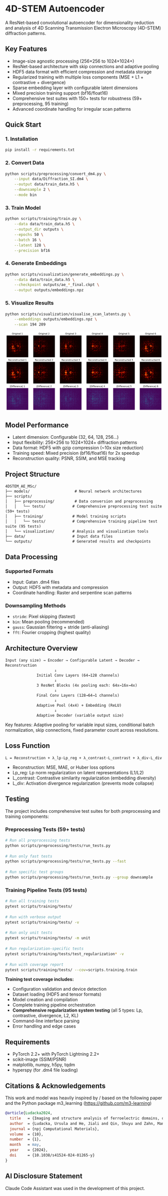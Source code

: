 # 4D-STEM Autoencoder

A ResNet-based convolutional autoencoder for dimensionality reduction and analysis of 4D Scanning Transmission Electron Microscopy (4D-STEM) diffraction patterns.

## Key Features

- Image-size agnostic processing (256×256 to 1024×1024+)
- ResNet-based architecture with skip connections and adaptive pooling
- HDF5 data format with efficient compression and metadata storage
- Regularized training with multiple loss components (MSE + L1 + contrastive + divergence) 
- Sparse embedding layer with configurable latent dimensions
- Mixed precision training support (bf16/float16)
- Comprehensive test suites with 150+ tests for robustness (59+ preprocessing, 95 training)
- Advanced coordinate handling for irregular scan patterns

## Quick Start

### 1. Installation
```bash
pip install -r requirements.txt
```

### 2. Convert Data
```bash
python scripts/preprocessing/convert_dm4.py \
    --input data/Diffraction_SI.dm4 \
    --output data/train_data.h5 \
    --downsample 2 \
    --mode bin
```

### 3. Train Model
```bash
python scripts/training/train.py \
    --data data/train_data.h5 \
    --output_dir outputs \
    --epochs 50 \
    --batch 16 \
    --latent 128 \
    --precision bf16
```

### 4. Generate Embeddings
```bash
python scripts/visualization/generate_embeddings.py \
    --data data/train_data.h5 \
    --checkpoint outputs/ae_*_final.ckpt \
    --output outputs/embeddings.npz
```

### 5. Visualize Results
```bash
python scripts/visualization/visualise_scan_latents.py \
    --embeddings outputs/embeddings.npz \
    --scan 194 209
```

![reconstruction visualisation (4x downsampled from original to 256x256)](readme_resources/reconstruction_verification.png "Reconstruction Visualization Example")

## Model Performance

- Latent dimension: Configurable (32, 64, 128, 256...)
- Input flexibility: 256×256 to 1024×1024+ diffraction patterns  
- Data format: HDF5 with gzip compression (~10x size reduction)
- Training speed: Mixed precision (bf16/float16) for 2x speedup
- Reconstruction quality: PSNR, SSIM, and MSE tracking

## Project Structure

```
4DSTEM_AE_MSc/
├── models/                    # Neural network architectures
├── scripts/
│   ├── preprocessing/         # Data conversion and preprocessing
│   │   └── tests/            # Comprehensive preprocessing test suite (59+ tests)
│   ├── training/             # Model training scripts
│   │   └── tests/            # Comprehensive training pipeline test suite (95 tests)
│   └── visualization/        # Analysis and visualization tools
├── data/                     # Input data files
└── outputs/                  # Generated results and checkpoints
```

## Data Processing

### Supported Formats
- Input: Gatan .dm4 files
- Output: HDF5 with metadata and compression
- Coordinate handling: Raster and serpentine scan patterns

### Downsampling Methods
- `stride`: Pixel skipping (fastest)
- `bin`: Mean pooling (recommended)
- `gauss`: Gaussian filtering + stride (anti-aliasing)
- `fft`: Fourier cropping (highest quality)

## Architecture Overview

```
Input (any size) → Encoder → Configurable Latent → Decoder → Reconstruction
                      ↓
              Initial Conv Layers (64→128 channels)
                      ↓  
              3 ResNet Blocks (4x pooling each: 64x→16x→4x)
                      ↓
              Final Conv Layers (128→64→1 channels)
                      ↓
              Adaptive Pool (4x4) + Embedding (ReLU)
                      ↓
              Adaptive Decoder (variable output size)
```

Key features: Adaptive pooling for variable input sizes, conditional batch normalization, skip connections, fixed parameter count across resolutions.

## Loss Function

```
L = Reconstruction + λ_lp·Lp_reg + λ_contrast·L_contrast + λ_div·L_div
```

- Reconstruction: MSE, MAE, or Huber loss options
- Lp_reg: Lp norm regularization on latent representations (L1/L2)
- L_contrast: Contrastive similarity regularization (embedding diversity)
- L_div: Activation divergence regularization (prevents mode collapse)

## Testing

The project includes comprehensive test suites for both preprocessing and training components:

### Preprocessing Tests (59+ tests)
```bash
# Run all preprocessing tests
python scripts/preprocessing/tests/run_tests.py

# Run only fast tests  
python scripts/preprocessing/tests/run_tests.py --fast

# Run specific test groups
python scripts/preprocessing/tests/run_tests.py --group downsample
```

### Training Pipeline Tests (95 tests)
```bash
# Run all training tests
pytest scripts/training/tests/

# Run with verbose output
pytest scripts/training/tests/ -v

# Run only unit tests
pytest scripts/training/tests/ -m unit

# Run regularization-specific tests
pytest scripts/training/tests/test_regularization* -v

# Run with coverage report
pytest scripts/training/tests/ --cov=scripts.training.train
```

**Training test coverage includes:**
- Configuration validation and device detection
- Dataset loading (HDF5 and tensor formats)
- Model creation and compilation
- Complete training pipeline orchestration
- **Comprehensive regularization system testing** (all 5 types: Lp, contrastive, divergence, L2, KL)
- Command-line interface parsing
- Error handling and edge cases

## Requirements

- PyTorch 2.2+ with PyTorch Lightning 2.2+
- scikit-image (SSIM/PSNR)
- matplotlib, numpy, h5py, tqdm
- hyperspy (for .dm4 file loading)

## Citations & Acknowledgements
This work and model was heavily inspired by / based on the following paper and the Python package m3_learning (https://github.com/m3-learning)

```bibtex
@article{Ludacka2024,
  title   = {Imaging and structure analysis of ferroelectric domains, domain walls, and vortices by scanning electron diffraction},
  author  = {Ludacka, Ursula and He, Jiali and Qin, Shuyu and Zahn, Manuel and Christiansen, Emil Frang and Hunnestad, Kasper A. and Zhang, Xinqiao and Yan, Zewu and Bourret, Edith and Kézsmárki, István and others},
  journal = {npj Computational Materials},
  volume  = {10},
  number  = {1},
  month   = may,
  year    = {2024},
  doi     = {10.1038/s41524-024-01265-y}
}
``` 

## AI Disclosure Statement

Claude Code Assistant was used in the development of this project.